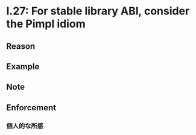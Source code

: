 # I.27: For stable library ABI, consider the Pimpl idiom

## Reason

## Example

## Note

## Enforcement

### 個人的な所感
